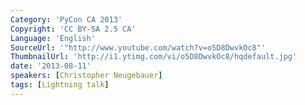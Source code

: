 ```yaml
---
Category: 'PyCon CA 2013'
Copyright: 'CC BY-SA 2.5 CA'
Language: 'English'
SourceUrl: '"http://www.youtube.com/watch?v=o5D8DwvkOc8"'
ThumbnailUrl: 'http://i1.ytimg.com/vi/o5D8DwvkOc8/hqdefault.jpg'
date: '2013-08-11'
speakers: [Christopher Neugebauer]
tags: [Lightning talk]
---
```


